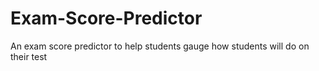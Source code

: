 # Exam-Score-Predictor
An exam score predictor to help students gauge how students will do on their test 

